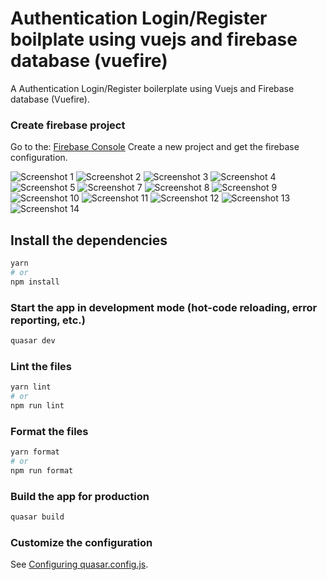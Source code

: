 # Authentication Login/Register boilplate using vuejs and firebase database (vuefire)

A Authentication Login/Register boilerplate using Vuejs and Firebase database (Vuefire).

### Create firebase project

Go to the: [Firebase Console](https://console.firebase.google.com/)
Create a new project and get the firebase configuration.

![Screenshot 1](https://raw.githubusercontent.com/AtiqurCode/quasar-firebase-authentication-boilerplate/master/public/screenshot/firebase-project-create-1.png)
![Screenshot 2](https://raw.githubusercontent.com/AtiqurCode/quasar-firebase-authentication-boilerplate/master/public/screenshot/firebase-project-create-2.png)
![Screenshot 3](https://raw.githubusercontent.com/AtiqurCode/quasar-firebase-authentication-boilerplate/master/public/screenshot/firebase-project-create-3.png)
![Screenshot 4](https://raw.githubusercontent.com/AtiqurCode/quasar-firebase-authentication-boilerplate/master/public/screenshot/firebase-project-create-4.png)
![Screenshot 5](https://raw.githubusercontent.com/AtiqurCode/quasar-firebase-authentication-boilerplate/master/public/screenshot/firebase-project-create-5.png)
![Screenshot 7](https://raw.githubusercontent.com/AtiqurCode/quasar-firebase-authentication-boilerplate/master/public/screenshot/firebase-project-create-7.png)
![Screenshot 8](https://raw.githubusercontent.com/AtiqurCode/quasar-firebase-authentication-boilerplate/master/public/screenshot/firebase-project-create-8.png)
![Screenshot 9](https://raw.githubusercontent.com/AtiqurCode/quasar-firebase-authentication-boilerplate/master/public/screenshot/firebase-project-create-9.png)
![Screenshot 10](https://raw.githubusercontent.com/AtiqurCode/quasar-firebase-authentication-boilerplate/master/public/screenshot/firebase-project-create-10.png)
![Screenshot 11](https://raw.githubusercontent.com/AtiqurCode/quasar-firebase-authentication-boilerplate/master/public/screenshot/firebase-project-create-11.png)
![Screenshot 12](https://raw.githubusercontent.com/AtiqurCode/quasar-firebase-authentication-boilerplate/master/public/screenshot/firebase-project-create-12.png)
![Screenshot 13](https://raw.githubusercontent.com/AtiqurCode/quasar-firebase-authentication-boilerplate/master/public/screenshot/firebase-project-create-13.png)
![Screenshot 14](https://raw.githubusercontent.com/AtiqurCode/quasar-firebase-authentication-boilerplate/master/public/screenshot/firebase-project-create-14.png)

## Install the dependencies

```bash
yarn
# or
npm install
```

### Start the app in development mode (hot-code reloading, error reporting, etc.)

```bash
quasar dev
```

### Lint the files

```bash
yarn lint
# or
npm run lint
```

### Format the files

```bash
yarn format
# or
npm run format
```

### Build the app for production

```bash
quasar build
```

### Customize the configuration

See [Configuring quasar.config.js](https://v2.quasar.dev/quasar-cli-vite/quasar-config-js).
